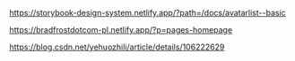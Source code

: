 https://storybook-design-system.netlify.app/?path=/docs/avatarlist--basic

https://bradfrostdotcom-pl.netlify.app/?p=pages-homepage

https://blog.csdn.net/yehuozhili/article/details/106222629
